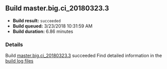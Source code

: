 ## Build master.big.ci_20180323.3
- **Build result:** `succeeded`
- **Build queued:** 3/23/2018 10:31:59 AM
- **Build duration:** 6.86 minutes
### Details
Build [master.big.ci_20180323.3](https://winappstudio.visualstudio.com/web/build.aspx?pcguid=a4ef43be-68ce-4195-a619-079b4d9834c2&builduri=vstfs%3a%2f%2f%2fBuild%2fBuild%2f25323) succeeded
Find detailed information in the [build log files](https://uwpctdiags.blob.core.windows.net/buildlogs/master.big.ci_20180323.3_logs.zip)
